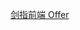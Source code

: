 [剑指前端 Offer](https://febook.hzfe.org/awesome-interview/book2/browser-render-mechanism#%E7%9B%B8%E5%85%B3%E9%97%AE%E9%A2%98)
